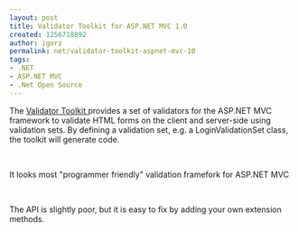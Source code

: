 ```yaml
---
layout: post
title: Validator Toolkit for ASP.NET MVC 1.0
created: 1256718892
author: igorz
permalink: net/validator-toolkit-aspnet-mvc-10
tags:
- .NET
- ASP.NET MVC
- .Net Open Source
---
```

<p>The <a href="http://mvcvalidatortoolkit.codeplex.com/">Validator Toolkit </a>provides a set of validators for the ASP.NET MVC framework to validate HTML forms on the client and server-side using validation sets. By defining a validation set, e.g. a LoginValidationSet class, the toolkit will generate code.</p>
<p>&nbsp;</p>
<p>It looks most &quot;programmer friendly&quot; validation framefork for ASP.NET MVC</p>
<p>&nbsp;</p>
<p>The API is slightly poor, but it is easy to fix by adding your own extension methods.</p>
